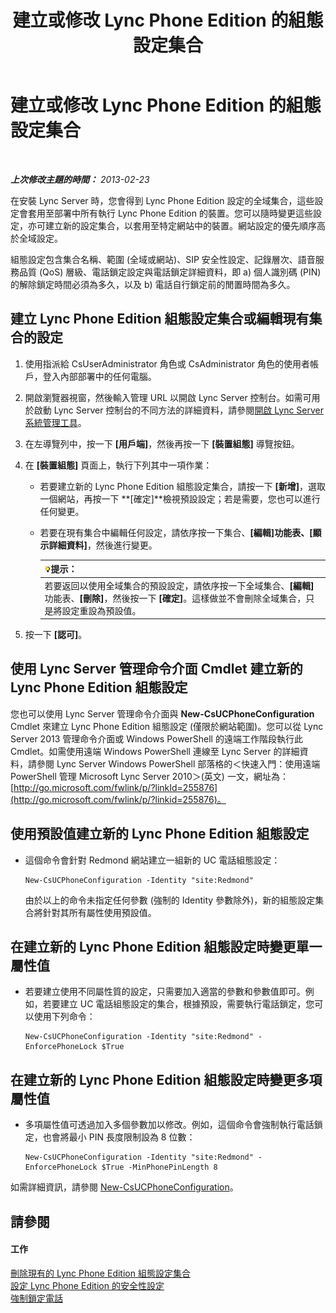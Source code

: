﻿---
title: 建立或修改 Lync Phone Edition 的組態設定集合
TOCTitle: 建立或修改 Lync Phone Edition 的組態設定集合
ms:assetid: 6cf714af-8f57-4a71-89ad-0a776302b2ba
ms:mtpsurl: https://technet.microsoft.com/zh-tw/library/JJ688086(v=OCS.15)
ms:contentKeyID: 49890107
ms.date: 08/10/2015
mtps_version: v=OCS.15
ms.translationtype: HT
---

# 建立或修改 Lync Phone Edition 的組態設定集合

 

_**上次修改主題的時間：** 2013-02-23_

在安裝 Lync Server 時，您會得到 Lync Phone Edition 設定的全域集合，這些設定會套用至部署中所有執行 Lync Phone Edition 的裝置。您可以隨時變更這些設定，亦可建立新的設定集合，以套用至特定網站中的裝置。網站設定的優先順序高於全域設定。

組態設定包含集合名稱、範圍 (全域或網站)、SIP 安全性設定、記錄層次、語音服務品質 (QoS) 層級、電話鎖定設定與電話鎖定詳細資料，即 a) 個人識別碼 (PIN) 的解除鎖定時間必須為多久，以及 b) 電話自行鎖定前的閒置時間為多久。

## 建立 Lync Phone Edition 組態設定集合或編輯現有集合的設定

1.  使用指派給 CsUserAdministrator 角色或 CsAdministrator 角色的使用者帳戶，登入內部部署中的任何電腦。

2.  開啟瀏覽器視窗，然後輸入管理 URL 以開啟 Lync Server 控制台。如需可用於啟動 Lync Server 控制台的不同方法的詳細資料，請參閱[開啟 Lync Server 系統管理工具](lync-server-2013-open-lync-server-administrative-tools.md)。

3.  在左導覽列中，按一下 **\[用戶端\]**，然後再按一下 **\[裝置組態\]** 導覽按鈕。

4.  在 **\[裝置組態\]** 頁面上，執行下列其中一項作業：
    
      - 若要建立新的 Lync Phone Edition 組態設定集合，請按一下 **\[新增\]**，選取一個網站，再按一下 **\[確定\]**檢視預設設定；若是需要，您也可以進行任何變更。
    
      - 若要在現有集合中編輯任何設定，請依序按一下集合、**\[編輯\]**功能表、**\[顯示詳細資料\]**，然後進行變更。
        
        <table>
        <thead>
        <tr class="header">
        <th><img src="images/JJ205025.tip(OCS.15).gif" title="tip" alt="tip" />提示：</th>
        </tr>
        </thead>
        <tbody>
        <tr class="odd">
        <td>若要返回以使用全域集合的預設設定，請依序按一下全域集合、<strong>[編輯]</strong>功能表、<strong>[刪除]</strong>，然後按一下 <strong>[確定]</strong>。這樣做並不會刪除全域集合，只是將設定重設為預設值。</td>
        </tr>
        </tbody>
        </table>


5.  按一下 **\[認可\]**。

## 使用 Lync Server 管理命令介面 Cmdlet 建立新的 Lync Phone Edition 組態設定

您也可以使用 Lync Server 管理命令介面與 **New-CsUCPhoneConfiguration** Cmdlet 來建立 Lync Phone Edition 組態設定 (僅限於網站範圍)。您可以從 Lync Server 2013 管理命令介面或 Windows PowerShell 的遠端工作階段執行此 Cmdlet。如需使用遠端 Windows PowerShell 連線至 Lync Server 的詳細資料，請參閱 Lync Server Windows PowerShell 部落格的＜快速入門：使用遠端 PowerShell 管理 Microsoft Lync Server 2010＞(英文) 一文，網址為：[http://go.microsoft.com/fwlink/p/?linkId=255876](http://go.microsoft.com/fwlink/p/?linkid=255876)。

## 使用預設值建立新的 Lync Phone Edition 組態設定

  - 這個命令會針對 Redmond 網站建立一組新的 UC 電話組態設定：
    
        New-CsUCPhoneConfiguration -Identity "site:Redmond"
    
    由於以上的命令未指定任何參數 (強制的 Identity 參數除外)，新的組態設定集合將針對其所有屬性使用預設值。

## 在建立新的 Lync Phone Edition 組態設定時變更單一屬性值

  - 若要建立使用不同屬性質的設定，只需要加入適當的參數和參數值即可。例如，若要建立 UC 電話組態設定的集合，根據預設，需要執行電話鎖定，您可以使用下列命令：
    
        New-CsUCPhoneConfiguration -Identity "site:Redmond" -EnforcePhoneLock $True

## 在建立新的 Lync Phone Edition 組態設定時變更多項屬性值

  - 多項屬性值可透過加入多個參數加以修改。例如，這個命令會強制執行電話鎖定，也會將最小 PIN 長度限制設為 8 位數：
    
        New-CsUCPhoneConfiguration -Identity "site:Redmond" -EnforcePhoneLock $True -MinPhonePinLength 8

如需詳細資訊，請參閱 [New-CsUCPhoneConfiguration](new-csucphoneconfiguration.md)。

## 請參閱

#### 工作

[刪除現有的 Lync Phone Edition 組態設定集合](lync-server-2013-delete-an-existing-collection-of-lync-phone-edition-configuration-settings.md)  
[設定 Lync Phone Edition 的安全性設定](lync-server-2013-configure-security-settings-for-lync-phone-edition.md)  
[強制鎖定電話](lync-server-2013-enforce-phone-locking.md)

